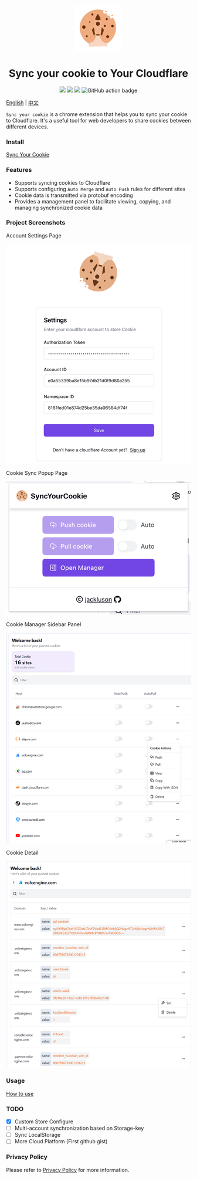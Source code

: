 <div align="center">
<img src="chrome-extension/public/icon-128.png" alt="logo"/>
<h1> Sync your cookie to Your Cloudflare</h1>

![](https://img.shields.io/badge/React-61DAFB?style=flat-square&logo=react&logoColor=black)
![](https://img.shields.io/badge/Typescript-3178C6?style=flat-square&logo=typescript&logoColor=white)
![](https://badges.aleen42.com/src/vitejs.svg)
![GitHub action badge](https://github.com/jackluson/sync-your-cookie/actions/workflows/build-zip.yml/badge.svg)
<!-- <img src="https://hits.seeyoufarm.com/api/count/incr/badge.svg?url=https://github.com/jackluson/sync-your-cookieFactions&count_bg=%23#222222&title_bg=%23#454545&title=😀&edge_flat=true" alt="hits"/> -->

</div>

[English](./README.md) | [中文](./README_ZH.md)

`Sync your cookie` is a chrome extension that helps you to sync your cookie to Cloudflare. It's a useful tool for web developers to share cookies between different devices. 

### Install
[Sync Your Cookie](https://chromewebstore.google.com/detail/sync-your-cookie/bcegpckmgklcpcapnbigfdadedcneopf)


### Features

- Supports syncing cookies to Cloudflare
- Supports configuring `Auto Merge` and `Auto Push` rules for different sites
- Cookie data is transmitted via protobuf encoding
- Provides a management panel to facilitate viewing, copying, and managing synchronized cookie data


### Project Screenshots

Account Settings Page

<img width="600" src="./screenshots/settings.png" alt="account settings"/>

Cookie Sync Popup Page

<img width="600" src="./screenshots/sync.png" alt="cookie sync popup"/>

Cookie Manager Sidebar Panel

<img width="600" src="./screenshots/panel.png" alt="cookie manager sidebar panel"/>

Cookie Detail

<img width="600" src="./screenshots/panel_item.png" alt="cookie manager sidebar panel"/>



### Usage

[How to use](./how-to-use.md)

### TODO

- [x] Custom Store Configure
- [ ] Multi-account synchronization based on Storage-key
- [ ] Sync LocalStorage
- [ ] More Cloud Platform (First github gist)

### Privacy Policy

Please refer to [Privacy Policy](./private-policy.md) for more information.
